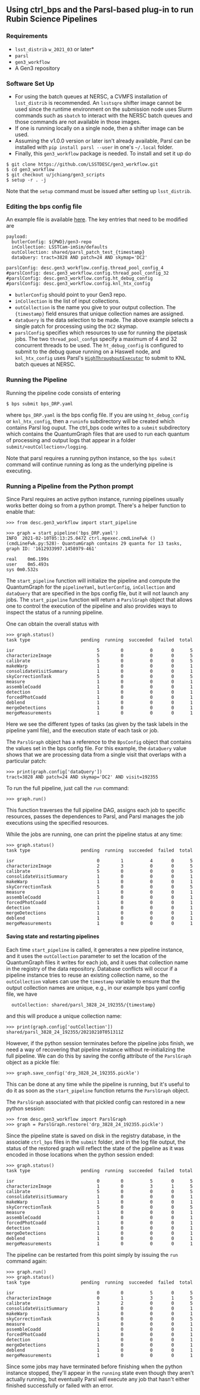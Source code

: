## Using ctrl_bps and the Parsl-based plug-in to run Rubin Science Pipelines

### Requirements
* `lsst_distrib` `w_2021_03` or later*
* `parsl`
* `gen3_workflow`
* A Gen3 repository

### Software Set Up
* For using the batch queues at NERSC, a CVMFS installation of `lsst_distrib` is recommended.  An `lsstsqre` shifter image cannot be used since the runtime environment on the submission node uses Slurm commands such as `sbatch` to interact with the NERSC batch queues and those commands are not available in those images.
* If one is running locally on a single node, then a shifter image can be used.
* Assuming the v1.0.0 version or later isn't already available, Parsl can be installed with `pip install parsl --user` in one's `~/.local` folder.
* Finally, this `gen3_workflow` package is needed.  To install and set it up do
```
$ git clone https://github.com/LSSTDESC/gen3_workflow.git
$ cd gen3_workflow
$ git checkout u/jchiang/gen3_scripts
$ setup -r . -j
```
Note that the `setup` command must be issued after setting up `lsst_distrib`.

### Editing the bps config file
An example file is available [here](https://github.com/LSSTDESC/gen3_workflow/blob/u/jchiang/gen3_scripts/examples/bps_DRP.yaml).  The key entries that need to be modified are
```
payload:
  butlerConfig: ${PWD}/gen3-repo
  inCollection: LSSTCam-imSim/defaults
  outCollection: shared/parsl_patch_test_{timestamp}
  dataQuery: tract=3828 AND patch=24 AND skymap='DC2'

parslConfig: desc.gen3_workflow.config.thread_pool_config_4
#parslConfig: desc.gen3_workflow.config.thread_pool_config_32
#parslConfig: desc.gen3_workflow.config.ht_debug_config
#parslConfig: desc.gen3_workflow.config.knl_htx_config
```
* `butlerConfig` should point to your Gen3 repo.
* `inCollection` is the list of input collections.
* `outCollection` is the name you give to your output collection.  The `{timestamp}` field ensures that unique collection names are assigned.
* `dataQuery` is the data selection to be made.  The above example selects a single patch for processing using the `DC2` skymap.
* `parslConfig` specifies which resources to use for running the pipetask jobs.  The two `thread_pool_confg`s specify a maximum of 4 and 32 concurrent threads to be used.  The `ht_debug_config` is configured to submit to the debug queue running on a Haswell node, and `knl_htx_config` uses Parsl's [`HighThroughputExecutor`](https://parsl.readthedocs.io/en/stable/userguide/execution.html#executors) to submit to KNL batch queues at NERSC.

### Running the Pipeline
Running the pipeline code consists of entering
```
$ bps submit bps_DRP.yaml
```
where `bps_DRP.yaml` is the bps config file.   If you are using `ht_debug_config` or `knl_htx_config`, then a `runinfo` subdirectory will be created which contains Parsl log ouput.  The ctrl_bps code writes to a `submit` subdirectory which contains the QuantumGraph files that are used to run each quantum of processing and output logs that appear in a folder `submit/<outCollection>/logging`.

Note that parsl requires a running python instance, so the `bps submit` command will continue running as long as the underlying pipeline is executing.

### Running a Pipeline from the Python prompt
Since Parsl requires an active python instance, running pipelines usually works better doing so from a python prompt.  There's a helper function to enable that:
```
>>> from desc.gen3_workflow import start_pipeline

>>> graph = start_pipeline('bps_DRP.yaml')
INFO  2021-02-10T05:13:25.047Z ctrl.mpexec.cmdLineFwk ()(cmdLineFwk.py:528)- QuantumGraph contains 29 quanta for 13 tasks, graph ID: '1612933997.1458979-461'

real	0m6.199s
user	0m5.493s
sys	0m0.532s
```
The `start_pipeline` function will initialize the pipeline and compute the QuantumGraph for the `pipelineYaml`, `butlerConfig`, `inCollection` and `dataQuery` that are specified in the bps config file, but it will not launch any jobs.   The `start_pipeline` function will return a `ParslGraph` object that allows one to control the execution of the pipeline and also provides ways to inspect the status of a running pipeline.

One can obtain the overall status with
```
>>> graph.status()
task type                   pending  running  succeeded  failed  total

isr                               5        0          0       0      5
characterizeImage                 5        0          0       0      5
calibrate                         5        0          0       0      5
makeWarp                          1        0          0       0      1
consolidateVisitSummary           1        0          0       0      1
skyCorrectionTask                 5        0          0       0      5
measure                           1        0          0       0      1
assembleCoadd                     1        0          0       0      1
detection                         1        0          0       0      1
forcedPhotCoadd                   1        0          0       0      1
deblend                           1        0          0       0      1
mergeDetections                   1        0          0       0      1
mergeMeasurements                 1        0          0       0      1
```
Here we see the different types of tasks (as given by the task labels in the pipeline yaml file), and the execution state of each task or job.

The `ParslGraph` object has a reference to the `BpsConfig` object that contains the values set in the bps config file.  For this example, the `dataQuery` value shows that we are processing data from a single visit that overlaps with a particular patch:
```
>>> print(graph.config['dataQuery'])
tract=3828 AND patch=24 AND skymap='DC2' AND visit=192355
```
To run the full pipeline, just call the `run` command:
```
>>> graph.run()
```
This function traverses the full pipeline DAG, assigns each job to specific resources, passes the dependences to Parsl, and Parsl manages the job executions using the specified resources.

While the jobs are running, one can print the pipeline status at any time:
```
>>> graph.status()
task type                   pending  running  succeeded  failed  total

isr                               0        1          4       0      5
characterizeImage                 2        3          0       0      5
calibrate                         5        0          0       0      5
consolidateVisitSummary           1        0          0       0      1
makeWarp                          1        0          0       0      1
skyCorrectionTask                 5        0          0       0      5
measure                           1        0          0       0      1
assembleCoadd                     1        0          0       0      1
forcedPhotCoadd                   1        0          0       0      1
detection                         1        0          0       0      1
mergeDetections                   1        0          0       0      1
deblend                           1        0          0       0      1
mergeMeasurements                 1        0          0       0      1
```

#### Saving state and restarting pipelines
Each time `start_pipeline` is called, it generates a new pipeline instance, and it uses the `outCollection` parameter to set the location of the QuantumGraph files it writes for each job, and it uses that collection name in the registry of the data repository.  Database conflicts will occur if a pipeline instance tries to reuse an existing collection name, so the `outCollection` values can use the `timestamp` variable to ensure that the output collection names are unique, e.g., in our example bps yaml config file, we have
```
  outCollection: shared/parsl_3828_24_192355/{timestamp}
```
and this will produce a unique collection name:
```
>>> print(graph.config['outCollection'])
shared/parsl_3828_24_192355/20210210T051311Z
```

However, if the python session terminates before the pipeline jobs finish, we need a way of recovering that pipeline instance without re-initializing the full pipeline.  We can do this by saving the config attribute of the `ParslGraph` object as a pickle file:
```
>>> graph.save_config('drp_3828_24_192355.pickle')
```
This can be done at any time while the pipeline is running, but it's useful to do it as soon as the `start_pipeline` function returns the `ParslGraph` object.

The `ParslGraph` associated with that pickled config can restored in a new python session:
```
>>> from desc.gen3_workflow import ParslGraph
>>> graph = ParslGraph.restore('drp_3828_24_192355.pickle')
```
Since the pipeline state is saved on disk in the registry database, in the associate `ctrl_bps` files in the `submit` folder, and in the log file output, the status of the restored graph will reflect the state of the pipeline as it was encoded in those locations when the python session ended:
```
>>> graph.status()
task type                   pending  running  succeeded  failed  total

isr                               0        0          5       0      5
characterizeImage                 1        0          3       1      5
calibrate                         5        0          0       0      5
consolidateVisitSummary           1        0          0       0      1
makeWarp                          1        0          0       0      1
skyCorrectionTask                 5        0          0       0      5
measure                           1        0          0       0      1
assembleCoadd                     1        0          0       0      1
forcedPhotCoadd                   1        0          0       0      1
detection                         1        0          0       0      1
mergeDetections                   1        0          0       0      1
deblend                           1        0          0       0      1
mergeMeasurements                 1        0          0       0      1
```
The pipeline can be restarted from this point simply by issuing the `run` command again:
```
>>> graph.run()
>>> graph.status()
task type                   pending  running  succeeded  failed  total

isr                               0        0          5       0      5
characterizeImage                 0        1          3       1      5
calibrate                         3        2          0       0      5
consolidateVisitSummary           1        0          0       0      1
makeWarp                          1        0          0       0      1
skyCorrectionTask                 5        0          0       0      5
measure                           1        0          0       0      1
assembleCoadd                     1        0          0       0      1
forcedPhotCoadd                   1        0          0       0      1
detection                         1        0          0       0      1
mergeDetections                   1        0          0       0      1
deblend                           1        0          0       0      1
mergeMeasurements                 1        0          0       0      1
```
Since some jobs may have terminated before finishing when the python instance stopped, they'll appear in the `running` state even though they aren't actually running, but eventually Parsl *will* execute any job that hasn't either finished successfully or failed with an error.
